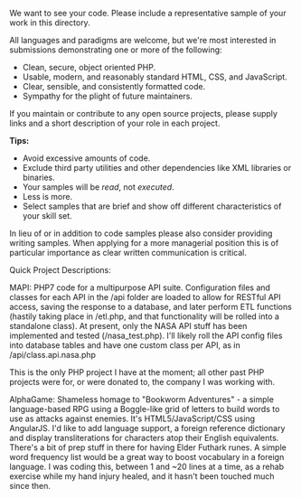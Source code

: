 We want to see your code. Please include a representative sample of your
work in this directory.

All languages and paradigms are welcome, but we're most interested in
submissions demonstrating one or more of the following:

  - Clean, secure, object oriented PHP.
  - Usable, modern, and reasonably standard HTML, CSS, and JavaScript.
  - Clear, sensible, and consistently formatted code.
  - Sympathy for the plight of future maintainers.

If you maintain or contribute to any open source projects, please supply links
and a short description of your role in each project.

**Tips:**

 * Avoid excessive amounts of code.
 * Exclude third party utilities and other dependencies like XML libraries or binaries.
 * Your samples will be *read*, not *executed*.
 * Less is more.
 * Select samples that are brief and show off different characteristics of your skill set.

In lieu of or in addition to code samples please also consider providing writing samples.
When applying for a more managerial position this is of particular importance as
clear written communication is critical.


Quick Project Descriptions:

MAPI: PHP7 code for a multipurpose API suite.  Configuration files and classes for each API in the /api folder are loaded to allow for RESTful API access, saving the response to a database, and later perform ETL functions (hastily taking place in /etl.php, and that functionality will be rolled into a standalone class).   At present, only the NASA API stuff has been implemented and tested (/nasa_test.php).  I'll likely roll the API config files into database tables and have one custom class per API, as in /api/class.api.nasa.php

This is the only PHP project I have at the moment; all other past PHP projects were for, or were donated to, the company I was working with.

AlphaGame: Shameless homage to "Bookworm Adventures" - a simple language-based RPG using a Boggle-like grid of letters to build words to use as attacks against enemies.  It's HTML5/JavaScript/CSS using AngularJS.  I'd like to add language support, a foreign reference dictionary and display transliterations for characters atop their English equivalents.  There's a bit of prep stuff in there for having Elder Futhark runes.  A simple word frequency list would be a great way to boost vocabulary in a foreign language.  I was coding this, between 1 and ~20 lines at a time, as a rehab exercise while my hand injury healed, and it hasn't been touched much since then.